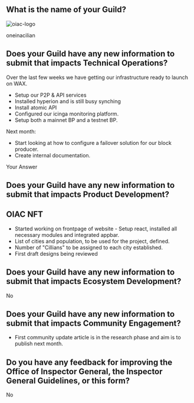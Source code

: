 
## What is the name of your Guild?
![oiac-logo](https://user-images.githubusercontent.com/89456085/136773956-b263025a-424d-4995-b55a-5d835e98632c.png)

oneinacilian

## Does your Guild have any new information to submit that impacts Technical Operations?

Over the last few weeks we have getting our infrastructure ready to launch on  WAX.

* Setup our P2P & API services
* Installed hyperion and is still busy synching
* Install atomic API 
* Configured our icinga monitoring platform.
* Setup both a mainnet BP and a testnet BP.

Next month:

* Start looking at how to configure a failover solution for our block producer.
* Create internal documentation.


Your Answer



## Does your Guild have any new information to submit that impacts Product Development?

## OIAC NFT

* Started working on frontpage of website - Setup react, installed all necessary modules and integrated appbar.
* List of cities and population, to be used for the project, defined. 
* Number of "Cillians" to be assigned to each city established. 
* First draft designs being reviewed


## Does your Guild have any new information to submit that impacts Ecosystem Development?

No

## Does your Guild have any new information to submit that impacts Community Engagement?

* First community update article is in the research phase and aim is to publish next month.

## Do you have any feedback for improving the Office of Inspector General, the Inspector General Guidelines, or this form?

No
